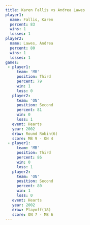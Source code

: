 ```yaml
---
title: Karen Fallis vs Andrea Lawes
player1:             
  name: Fallis, Karen
  percent: 83        
  wins: 1            
  losses: 1          
player2:             
  name: Lawes, Andrea
  percent: 80        
  wins: 1            
  losses: 1          
games:
 - player1:         
     team: 'MB'     
     position: Third
     percent: 79    
     win: 1         
     loss: 0        
   player2:          
     team: 'ON'      
     position: Second
     percent: 81     
     win: 0          
     loss: 1         
   event: Hearts       
   year: 2002          
   draw: Round Robin(6)
   score: MB 9 - ON 4  
 - player1:         
     team: 'MB'     
     position: Third
     percent: 86    
     win: 0         
     loss: 1        
   player2:          
     team: 'ON'      
     position: Second
     percent: 80     
     win: 1          
     loss: 0         
   event: Hearts     
   year: 2002        
   draw: Playoff(18) 
   score: ON 7 - MB 6
---
```

